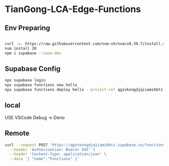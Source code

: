 
# TianGong-LCA-Edge-Functions

## Env Preparing

```bash

curl -o- https://raw.githubusercontent.com/nvm-sh/nvm/v0.39.7/install.sh | bash
nvm install 20
npm i supabase --save-dev
```

## Supabase Config

```bash
npx supabase login
npx supabase functions new hello
npx supabase functions deploy hello --project-ref qgzvkongdjqiiamzbbts
```
## local

USE VSCode Debug -> Deno


## Remote

```bash
curl --request POST 'https://qgzvkongdjqiiamzbbts.supabase.co/functions/v1/embedding' \
  --header 'Authorization: Bearer XXX' \
  --header 'Content-Type: application/json' \
  --data '{ "name":"Functions" }'
```
